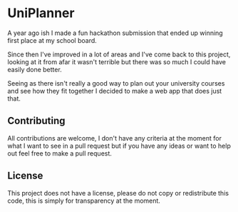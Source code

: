 # UniPlanner

A year ago ish I made a fun hackathon submission that ended up winning first place at my school board.

Since then I've improved in a lot of areas and I've come back to this project, looking at it from afar it wasn't terrible but there was so much I could have easily done better.

Seeing as there isn't really a good way to plan out your university courses and see how they fit together I decided to make a web app that does just that.

## Contributing

All contributions are welcome, I don't have any criteria at the moment for what I want to see in a pull request but if you have any ideas or want to help out feel free to make a pull request.

## License

This project does not have a license, please do not copy or redistribute this code, this is simply for transparency at the moment.
